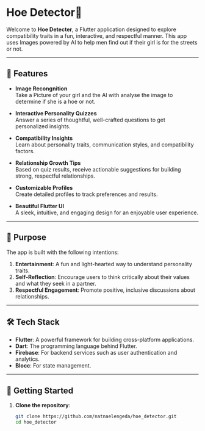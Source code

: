 # Hoe Detector💍

Welcome to **Hoe Detecter**, a Flutter application designed to explore compatibility traits in a fun, interactive, and respectful manner. This app uses Images powered by AI to help men find out if their girl is for the streets or not.

---

## 🚀 Features
- **Image Recongnition**  
  Take a Picture of your girl and the AI with analyse the image to determine if she is a hoe or not.

- **Interactive Personality Quizzes**  
  Answer a series of thoughtful, well-crafted questions to get personalized insights.

- **Compatibility Insights**  
  Learn about personality traits, communication styles, and compatibility factors.

- **Relationship Growth Tips**  
  Based on quiz results, receive actionable suggestions for building strong, respectful relationships.

- **Customizable Profiles**  
  Create detailed profiles to track preferences and results.

- **Beautiful Flutter UI**  
  A sleek, intuitive, and engaging design for an enjoyable user experience.

---

## 🎯 Purpose

The app is built with the following intentions:  
1. **Entertainment**: A fun and light-hearted way to understand personality traits.  
2. **Self-Reflection**: Encourage users to think critically about their values and what they seek in a partner.  
3. **Respectful Engagement**: Promote positive, inclusive discussions about relationships.

---

## 🛠️ Tech Stack

- **Flutter**: A powerful framework for building cross-platform applications.  
- **Dart**: The programming language behind Flutter.  
- **Firebase**: For backend services such as user authentication and analytics.  
- **Blocc**: For state management.  

---

## 📲 Getting Started

1. **Clone the repository**:  
   ```bash
   git clone https://github.com/natnaelengeda/hoe_detector.git
   cd hoe_detector
   
